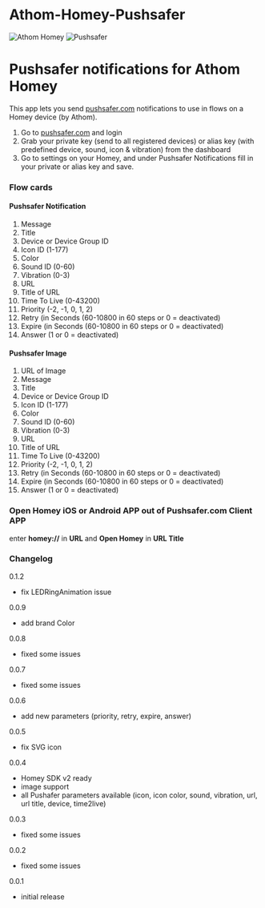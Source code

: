 # Athom-Homey-Pushsafer
![Athom Homey](https://www.pushsafer.com/de/assets/images/athom-homey.jpg)
![Pushsafer](https://www.pushsafer.com/de/assets/logos/logo.png)

# Pushsafer notifications for Athom Homey

This app lets you send [pushsafer.com](https://www.pushsafer.com/) notifications to use in flows on a Homey device (by Athom).

1. Go to [pushsafer.com](https://www.pushsafer.com/) and login
2. Grab your private key (send to all registered devices) or alias key (with predefined device, sound, icon & vibration) from the dashboard
3. Go to settings on your Homey, and under Pushsafer Notifications fill in your private or alias key and save.

### Flow cards
#### Pushsafer Notification
1. Message
2. Title
3. Device or Device Group ID
4. Icon ID (1-177)
5. Color
6. Sound ID (0-60)
7. Vibration (0-3)
8. URL
9. Title of URL
10. Time To Live (0-43200)
11. Priority (-2, -1, 0, 1, 2)
12. Retry (in Seconds (60-10800 in 60 steps or 0 = deactivated)
13. Expire (in Seconds (60-10800 in 60 steps or 0 = deactivated)
14. Answer (1 or 0 = deactivated)

#### Pushsafer Image
1. URL of Image
2. Message
3. Title
4. Device or Device Group ID
5. Icon ID (1-177)
6. Color
7. Sound ID (0-60)
8. Vibration (0-3)
9. URL
10. Title of URL
11. Time To Live (0-43200)
11. Priority (-2, -1, 0, 1, 2)
12. Retry (in Seconds (60-10800 in 60 steps or 0 = deactivated)
13. Expire (in Seconds (60-10800 in 60 steps or 0 = deactivated)
14. Answer (1 or 0 = deactivated)

### Open Homey iOS or Android APP out of Pushsafer.com Client APP
enter **homey://** in **URL** and **Open Homey** in **URL Title**

### Changelog
0.1.2
- fix LEDRingAnimation issue

0.0.9
- add brand Color

0.0.8
- fixed some issues

0.0.7
- fixed some issues

0.0.6
- add new parameters (priority, retry, expire, answer)

0.0.5
- fix SVG icon

0.0.4
- Homey SDK v2 ready
- image support
- all Pushafer parameters available (icon, icon color, sound, vibration, url, url title, device, time2live)

0.0.3
- fixed some issues

0.0.2
- fixed some issues

0.0.1
- initial release
